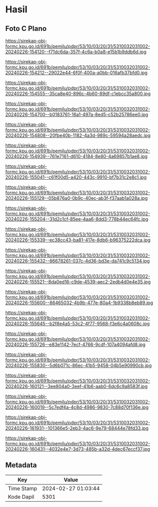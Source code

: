 # Hasil

## Foto C Plano

https://sirekap-obj-formc.kpu.go.id/691b/pemilu/pdpr/53/10/03/20/31/5310032031002-20240226-154120--f71dc6da-357f-4c6a-b0a8-e15b1b9ddb6d.jpg

https://sirekap-obj-formc.kpu.go.id/691b/pemilu/pdpr/53/10/03/20/31/5310032031002-20240226-154212--29022e44-6f0f-400a-a0bb-016afb37bfd0.jpg

https://sirekap-obj-formc.kpu.go.id/691b/pemilu/pdpr/53/10/03/20/31/5310032031002-20240226-154555--35ca8e40-896c-4b60-89df-c1ebcc35a800.jpg

https://sirekap-obj-formc.kpu.go.id/691b/pemilu/pdpr/53/10/03/20/31/5310032031002-20240226-154700--b0183761-16a1-497a-8ed5-c52b25786ee0.jpg

https://sirekap-obj-formc.kpu.go.id/691b/pemilu/pdpr/53/10/03/20/31/5310032031002-20240226-154808--20fbe40b-1182-4a3d-989c-59594a28aedc.jpg

https://sirekap-obj-formc.kpu.go.id/691b/pemilu/pdpr/53/10/03/20/31/5310032031002-20240226-154939--761e7161-d610-4184-8e80-4a69857b1ae8.jpg

https://sirekap-obj-formc.kpu.go.id/691b/pemilu/pdpr/53/10/03/20/31/5310032031002-20240226-155041--c61f00d5-a420-443c-9910-bf7b31c2e8c1.jpg

https://sirekap-obj-formc.kpu.go.id/691b/pemilu/pdpr/53/10/03/20/31/5310032031002-20240226-155129--05b876a0-0b9c-40ec-ab3f-f37aab1a028a.jpg

https://sirekap-obj-formc.kpu.go.id/691b/pemilu/pdpr/53/10/03/20/31/5310032031002-20240226-155204--31d2c1cf-85ee-4aa6-8dd3-778b44ec64fc.jpg

https://sirekap-obj-formc.kpu.go.id/691b/pemilu/pdpr/53/10/03/20/31/5310032031002-20240226-155339--ec38cc43-ba81-417e-8db6-b96375222dca.jpg

https://sirekap-obj-formc.kpu.go.id/691b/pemilu/pdpr/53/10/03/20/31/5310032031002-20240226-155432--86678261-037c-4d36-bd3e-da741c9c5134.jpg

https://sirekap-obj-formc.kpu.go.id/691b/pemilu/pdpr/53/10/03/20/31/5310032031002-20240226-155521--8da0ed16-c9de-4539-aec2-2edb4d0e4e35.jpg

https://sirekap-obj-formc.kpu.go.id/691b/pemilu/pdpr/53/10/03/20/31/5310032031002-20240226-155600--86465032-4b9b-477e-80a4-1b9338b8eb89.jpg

https://sirekap-obj-formc.kpu.go.id/691b/pemilu/pdpr/53/10/03/20/31/5310032031002-20240226-155645--b2f8e4a5-53c2-4f77-9568-f3e6c4a0608c.jpg

https://sirekap-obj-formc.kpu.go.id/691b/pemilu/pdpr/53/10/03/20/31/5310032031002-20240226-155726--e83e1142-7ecf-4766-9cdf-107a4094afd8.jpg

https://sirekap-obj-formc.kpu.go.id/691b/pemilu/pdpr/53/10/03/20/31/5310032031002-20240226-155830--5d6b071c-86ec-41b5-9458-04b5e90990cb.jpg

https://sirekap-obj-formc.kpu.go.id/691b/pemilu/pdpr/53/10/03/20/31/5310032031002-20240226-160121--3ee804a0-3eef-41b6-aab0-6dc6c9a8583f.jpg

https://sirekap-obj-formc.kpu.go.id/691b/pemilu/pdpr/53/10/03/20/31/5310032031002-20240226-160019--5c7edf4a-4c8d-4986-9830-7c88d70f136e.jpg

https://sirekap-obj-formc.kpu.go.id/691b/pemilu/pdpr/53/10/03/20/31/5310032031002-20240226-161931--101366e5-2eb3-4ac6-9e79-68444e78fd33.jpg

https://sirekap-obj-formc.kpu.go.id/691b/pemilu/pdpr/53/10/03/20/31/5310032031002-20240226-160431--4032e4e7-3d73-485b-a32d-4dec67eccf37.jpg


## Metadata

| Key        | Value               |
| ---------- | ------------------- |
| Time Stamp | 2024-02-27 01:03:44 |
| Kode Dapil | 5301                |



